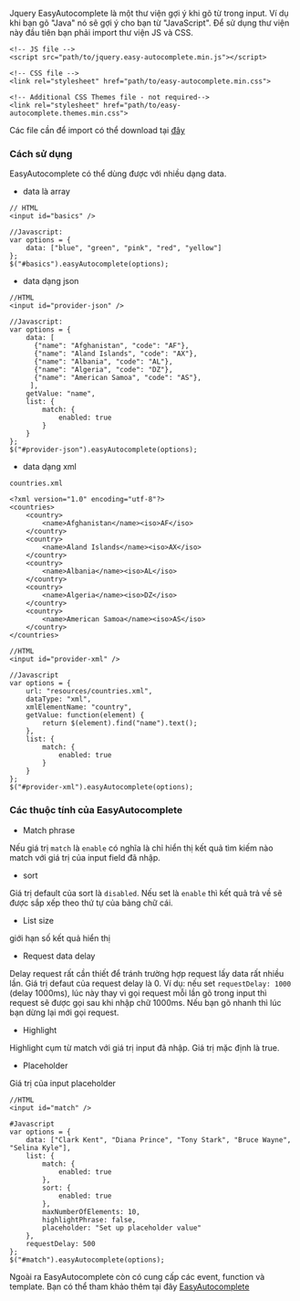 Jquery EasyAutocomplete là một thư viện gợi ý khi gõ từ trong input. Ví dụ khi bạn gõ "Java" nó sẽ gợi ý cho bạn từ "JavaScript".
Để sử dụng thư viện này đầu tiên bạn phải import thư viện JS và CSS.
```
<!-- JS file -->
<script src="path/to/jquery.easy-autocomplete.min.js"></script> 

<!-- CSS file -->
<link rel="stylesheet" href="path/to/easy-autocomplete.min.css"> 

<!-- Additional CSS Themes file - not required-->
<link rel="stylesheet" href="path/to/easy-autocomplete.themes.min.css"> 
```
Các file cần để import có thể download tại [đây](http://easyautocomplete.com/download)
### Cách sử dụng
EasyAutocomplete có thể dùng được với nhiều dạng data.
* data là array
```
// HTML
<input id="basics" />
```
```
//Javascript:
var options = {
    data: ["blue", "green", "pink", "red", "yellow"]
};
$("#basics").easyAutocomplete(options);
```
* data dạng json
```
//HTML
<input id="provider-json" />
```
```
//Javascript:
var options = {
    data: [ 
      {"name": "Afghanistan", "code": "AF"}, 
      {"name": "Aland Islands", "code": "AX"}, 
      {"name": "Albania", "code": "AL"}, 
      {"name": "Algeria", "code": "DZ"}, 
      {"name": "American Samoa", "code": "AS"}, 
     ],
    getValue: "name",
    list: {
        match: {
            enabled: true
        }
    }
};
$("#provider-json").easyAutocomplete(options);
```
* data dạng xml

`countries.xml`
```
<?xml version="1.0" encoding="utf-8"?>
<countries>
    <country>
        <name>Afghanistan</name><iso>AF</iso>
    </country>
    <country>
        <name>Aland Islands</name><iso>AX</iso>
    </country>
    <country>
        <name>Albania</name><iso>AL</iso>
    </country>
    <country>
        <name>Algeria</name><iso>DZ</iso>
    </country>
    <country>
        <name>American Samoa</name><iso>AS</iso>
    </country>
</countries>
```
```
//HTML
<input id="provider-xml" />
```
```
//Javascript
var options = {
    url: "resources/countries.xml",
    dataType: "xml",
    xmlElementName: "country",
    getValue: function(element) {
        return $(element).find("name").text();
    },
    list: {
        match: {
            enabled: true
        }
    }
};
$("#provider-xml").easyAutocomplete(options);
```
### Các thuộc tính của EasyAutocomplete
* Match phrase

Nếu giá trị `match` là `enable` có nghĩa là chỉ hiển thị kết quả tìm kiếm nào match với giá trị của input field đã nhập.
* sort

Giá trị default của sort là `disabled`. Nếu set là `enable` thì kết quả trả về sẽ được sắp xếp theo thứ tự của bảng chữ cái.
* List size

giới hạn số kết quả hiển thị
* Request data delay

Delay request rất cần thiết để tránh trường hợp request lấy data rất nhiều lần. Giá trị defaut của request delay là 0. Ví dụ: nếu set `requestDelay: 1000` (delay 1000ms), lúc này thay vì gọi request mỗi lần gõ trong input thì request sẽ được gọi sau khi nhập chữ 1000ms. Nếu bạn gõ nhanh thì lúc bạn dừng lại mới gọi request.
* Highlight

Highlight cụm từ match với giá trị input đã nhập. Giá trị mặc định là true.
* Placeholder

Giá trị của input placeholder
```
//HTML
<input id="match" />
```
```
#Javascript
var options = {
    data: ["Clark Kent", "Diana Prince", "Tony Stark", "Bruce Wayne", "Selina Kyle"],
    list: {
        match: {
            enabled: true
        },
        sort: {
            enabled: true
        },
        maxNumberOfElements: 10,
        highlightPhrase: false,
        placeholder: "Set up placeholder value"
    },
    requestDelay: 500
};
$("#match").easyAutocomplete(options);
```
Ngoài ra EasyAutocomplete còn có cung cấp các event, function và template. Bạn có thể tham khảo thêm tại đây [EasyAutocomplete](http://easyautocomplete.com/guide)